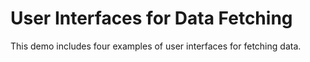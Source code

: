 # User Interfaces for Data Fetching
This demo includes four examples of user interfaces for fetching data. 

